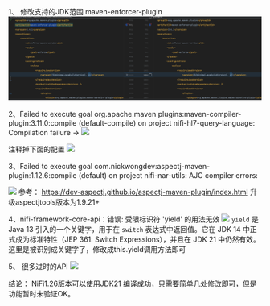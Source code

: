 1、 修改支持的JDK范围
maven-enforcer-plugin
![](NiFi-1.26使用jdk21编译过程/file-20250217234622497.png)

2、Failed to execute goal org.apache.maven.plugins:maven-compiler-plugin:3.11.0:compile (default-compile) on project nifi-hl7-query-language: Compilation failure ->
![](assets/NiFi-1.26使用jdk21编译过程/file-20250217234703609.png)

注释掉下面的配置
![](assets/NiFi-1.26使用jdk21编译过程/file-20250217234905793.png)



3、Failed to execute goal com.nickwongdev:aspectj-maven-plugin:1.12.6:compile (default) on project nifi-nar-utils: AJC compiler errors:

![](assets/NiFi-1.26使用jdk21编译过程/file-20250217234947303.png)
参考： https://dev-aspectj.github.io/aspectj-maven-plugin/index.html
升级aspectjtools版本为1.9.21+


4、nifi-framework-core-api：错误: 受限标识符 'yield' 的用法无效
![](assets/NiFi-1.26使用jdk21编译过程/file-20250218001234753.png)
`yield` 是 Java 13 引入的一个关键字，用于在 `switch` 表达式中返回值。它在 JDK 14 中正式成为标准特性（JEP 361: Switch Expressions），并且在 JDK 21 中仍然有效。
这里是被识别成关键字了，修改成this.yield调用方法即可



5、 很多过时的API
![](assets/NiFi-1.26使用jdk21编译过程/file-20250218002350470.png)

结论： NiFi1.26版本可以使用JDK21 编译成功，只需要简单几处修改即可，但是功能暂时未验证OK。